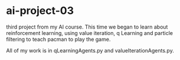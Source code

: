 # ai-project-03

third project from my AI course. This time we began to learn about reinforcement learning, using value iteration, q Learning and particle filtering to teach pacman to play the game.

All of my work is in qLearningAgents.py and valueIterationAgents.py. 
